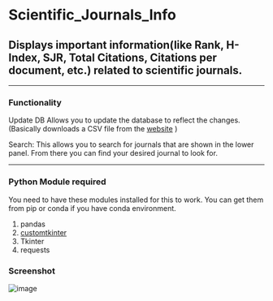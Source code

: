 # Scientific_Journals_Info

## Displays important information(like Rank, H-Index, SJR, Total Citations, Citations per document, etc.) related to scientific journals.
---
### Functionality

Update DB Allows you to update the database to reflect the changes.(Basically downloads a CSV file from the [website](https://www.scimagojr.com/journalrank.php) )

Search: This allows you to search for journals that are shown in the lower panel. From there you can find your desired journal to look for.

---
### Python Module required

You need to have these modules installed for this to work. You can get them from pip or conda if you have conda environment.
1. pandas
2. [customtkinter](https://github.com/TomSchimansky/CustomTkinter)
3. Tkinter 
4. requests 

### Screenshot

![image](https://user-images.githubusercontent.com/81288438/204155709-89b066df-4c13-4e3d-b2f0-3fa569f85779.png)
